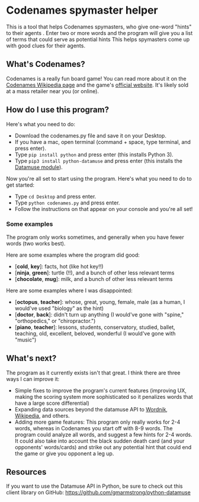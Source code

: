# Codenames spymaster helper
This is a tool that helps Codenames spymasters, who give one-word "hints" to their agents . Enter two or more words and the program will give you a list of terms that could serve as potential hints
This helps spymasters come up with good clues for their agents.

## What's Codenames?
Codenames is a really fun board game! You can read more about it on the [Codenames Wikipedia page](https://en.wikipedia.org/wiki/Codenames_(board_game)) and the game's [official website](https://czechgames.com/en/codenames). It's likely sold at a mass retailer near you (or online).

## How do I use this program?
Here's what you need to do:
* Download the codenames.py file and save it on your Desktop.
* If you have a mac, open terminal (command + space, type terminal, and press enter).
* Type `pip install python` and press enter (this installs Python 3).
* Type `pip3 install python-datamuse` and press enter (this installs the [Datamuse module](https://pypi.python.org/pypi/python-datamuse)).

Now you're all set to start using the program. Here's what you need to do to get started:
* Type `cd Desktop` and press enter.
* Type `python codenames.py` and press enter.
* Follow the instructions on that appear on your console and you're all set!

### Some examples
The program only works sometimes, and generally when you have fewer words (two works best).

Here are some examples where the program did good:
* [__cold__, __key__]: facts, hot (like hot key!!)
* [__ninja__, __green__]: turtle (!!), and a bunch of other less relevant terms
* [__chocolate__, __mug__]: milk, and a bunch of other less relevant terms

Here are some examples where I was disappointed:
* [__octopus__, __teacher__]: whose, great, young, female, male (as a human, I would've used "biology" as the hint)
* [__doctor__, __back__]: didn't turn up anything (I would've gone with "spine," "orthopedics," or "chiropractor.")
* [__piano__, __teacher__]: lessons, students, conservatory, studied, ballet, teaching, old, excellent, beloved, wonderful (I would've gone with "music")

## What's next?
The program as it currently exists isn't that great. I think there are three ways I can improve it:
* Simple fixes to improve the program's current features (improving UX, making the scoring system more sophisticated so it penalizes words that have a large score differential)
* Expanding data sources beyond the datamuse API to [Wordnik](https://www.wordnik.com/about), [Wikipedia](https://www.mediawiki.org/wiki/API:Main_page), and others.
* Adding more game features: This program only really works for 2-4 words, whereas in Codenames you start off with 8-9 words. The program could analyze all words, and suggest a few hints for 2-4 words. It could also take into account the black sudden death card (and your opponents' words/cards) and strike out any potential hint that could end the game or give you opponent a leg up.

## Resources
If you want to use the Datamuse API in Python, be sure to check out this client library on GitHub: https://github.com/gmarmstrong/python-datamuse
